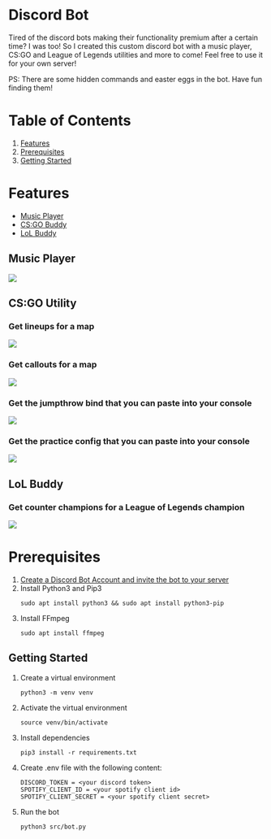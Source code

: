 # Discord Bot

Tired of the discord bots making their functionality premium after a certain time? I was too! So I created this custom
discord bot with a music player, CS:GO and League of Legends utilities and more to come! Feel free to use it for your
own server!

PS: There are some hidden commands and easter eggs in the bot. Have fun finding them!

# Table of Contents
1. [Features](#features) 
2. [Prerequisites](#prerequisites)
3. [Getting Started](#getting-started)

# Features
- [Music Player](#music-player)
- [CS:GO Buddy](#csgo-buddy)
- [LoL Buddy](#lol-buddy)

## Music Player
![](img/cmd_play.png)

## CS:GO Utility

### Get lineups for a map
![](img/cmd_lineups.png)

### Get callouts for a map
![](img/cmd_callouts.png)

### Get the jumpthrow bind that you can paste into your console
![](img/cmd_jumpthrow.png)

### Get the practice config that you can paste into your console
![](img/cmd_practice.png)

## LoL Buddy

### Get counter champions for a League of Legends champion
![](img/cmd_counter.png)


# Prerequisites
1. [Create a Discord Bot Account and invite the bot to your server](https://discordpy.readthedocs.io/en/stable/discord.html)
2. Install Python3 and Pip3
    ```
    sudo apt install python3 && sudo apt install python3-pip
    ```
3. Install FFmpeg
    ```
    sudo apt install ffmpeg
    ```

## Getting Started
1. Create a virtual environment
    ```
    python3 -m venv venv
    ```
2. Activate the virtual environment
    ```
    source venv/bin/activate
    ```
3. Install dependencies
    ```
    pip3 install -r requirements.txt
    ```
4. Create .env file with the following content:
    ```
    DISCORD_TOKEN = <your discord token>
    SPOTIFY_CLIENT_ID = <your spotify client id>
    SPOTIFY_CLIENT_SECRET = <your spotify client secret>
    ```
5. Run the bot
    ```
    python3 src/bot.py
    ```
